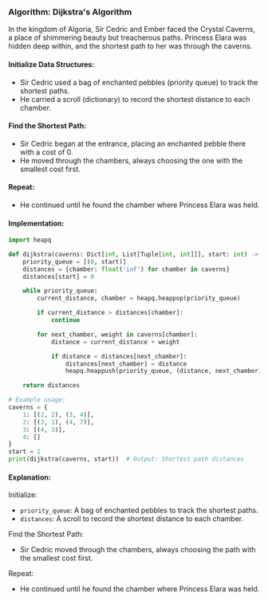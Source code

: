 ### Algorithm: Dijkstra's Algorithm

In the kingdom of Algoria, Sir Cedric and Ember faced the Crystal Caverns, a place of shimmering beauty but treacherous paths. Princess Elara was hidden deep within, and the shortest path to her was through the caverns.

#### Initialize Data Structures:

- Sir Cedric used a bag of enchanted pebbles (priority queue) to track the shortest paths.
- He carried a scroll (dictionary) to record the shortest distance to each chamber.

#### Find the Shortest Path:

- Sir Cedric began at the entrance, placing an enchanted pebble there with a cost of 0.
- He moved through the chambers, always choosing the one with the smallest cost first.

#### Repeat:

- He continued until he found the chamber where Princess Elara was held.

#### Implementation:

```py
import heapq

def dijkstra(caverns: Dict[int, List[Tuple[int, int]]], start: int) -> Dict[int, int]:
    priority_queue = [(0, start)]
    distances = {chamber: float('inf') for chamber in caverns}
    distances[start] = 0

    while priority_queue:
        current_distance, chamber = heapq.heappop(priority_queue)

        if current_distance > distances[chamber]:
            continue

        for next_chamber, weight in caverns[chamber]:
            distance = current_distance + weight

            if distance < distances[next_chamber]:
                distances[next_chamber] = distance
                heapq.heappush(priority_queue, (distance, next_chamber))

    return distances

# Example usage:
caverns = {
    1: [(2, 2), (3, 4)],
    2: [(3, 1), (4, 7)],
    3: [(4, 3)],
    4: []
}
start = 1
print(dijkstra(caverns, start))  # Output: Shortest path distances
```

#### Explanation:

Initialize:

- `priority_queue`: A bag of enchanted pebbles to track the shortest paths.
- `distances`: A scroll to record the shortest distance to each chamber.

Find the Shortest Path:

- Sir Cedric moved through the chambers, always choosing the path with the smallest cost first.

Repeat:

- He continued until he found the chamber where Princess Elara was held.

